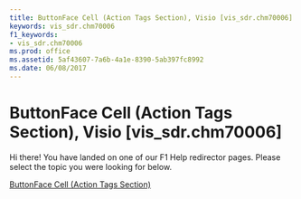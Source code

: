 ```yaml
---
title: ButtonFace Cell (Action Tags Section), Visio [vis_sdr.chm70006]
keywords: vis_sdr.chm70006
f1_keywords:
- vis_sdr.chm70006
ms.prod: office
ms.assetid: 5af43607-7a6b-4a1e-8390-5ab397fc8992
ms.date: 06/08/2017
---
```



# ButtonFace Cell (Action Tags Section), Visio [vis_sdr.chm70006]

Hi there! You have landed on one of our F1 Help redirector pages. Please select the topic you were looking for below.

[ButtonFace Cell (Action Tags Section)](http://msdn.microsoft.com/library/26f370e1-5193-f47d-7b60-3597975be650%28Office.15%29.aspx)

